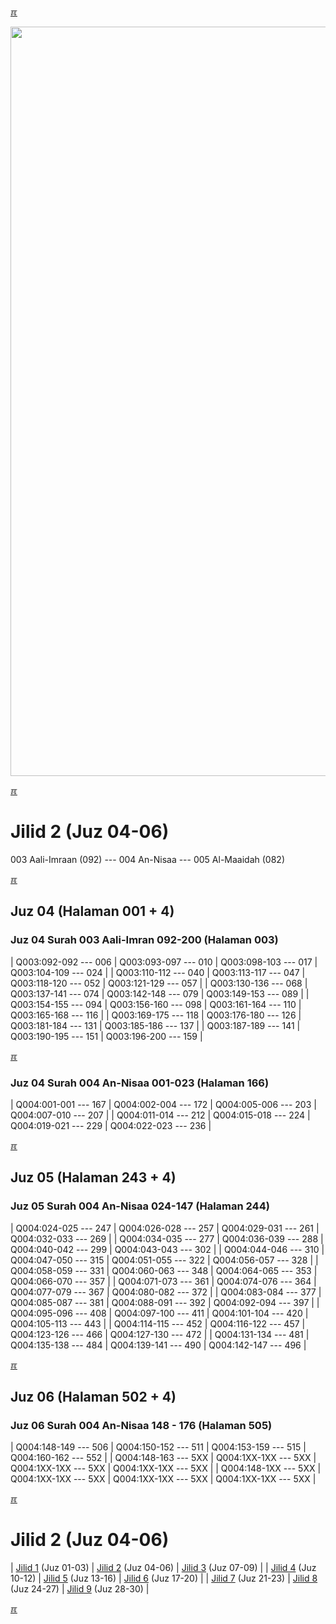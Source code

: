 ---
---

[&#x213C;](#idxXXX)<br id="idx000">

<img src="{{ site.baseurl }}/assets/images/z4816-02.jpg" style="width:1199px;">

[&#x213C;](#)<br id="idx2">
# Jilid 2 (Juz 04-06)

003 Aali-Imraan (092) --- 004 An-Nisaa --- 005 Al-Maaidah (082)

[&#x213C;](#)<br id="idx204003092">

## Juz 04 (Halaman 001 + 4)

### Juz 04 Surah 003 Aali-Imran 092-200 (Halaman 003)

| Q003:092-092 --- 006 | Q003:093-097 --- 010 | Q003:098-103 --- 017 | Q003:104-109 --- 024 |
| Q003:110-112 --- 040 | Q003:113-117 --- 047 | Q003:118-120 --- 052 | Q003:121-129 --- 057 |
| Q003:130-136 --- 068 | Q003:137-141 --- 074 | Q003:142-148 --- 079 | Q003:149-153 --- 089 |
| Q003:154-155 --- 094 | Q003:156-160 --- 098 | Q003:161-164 --- 110 | Q003:165-168 --- 116 |
| Q003:169-175 --- 118 | Q003:176-180 --- 126 | Q003:181-184 --- 131 | Q003:185-186 --- 137 |
| Q003:187-189 --- 141 | Q003:190-195 --- 151 | Q003:196-200 --- 159 |

[&#x213C;](#)<br id="idx204004001">

### Juz 04 Surah 004 An-Nisaa 001-023 (Halaman 166)

| Q004:001-001 --- 167 | Q004:002-004 --- 172 | Q004:005-006 --- 203 | Q004:007-010 --- 207 |
| Q004:011-014 --- 212 | Q004:015-018 --- 224 | Q004:019-021 --- 229 | Q004:022-023 --- 236 |

[&#x213C;](#)<br id="idx205004244">

## Juz 05 (Halaman 243 + 4)

### Juz 05 Surah 004 An-Nisaa 024-147 (Halaman 244)

| Q004:024-025 --- 247 | Q004:026-028 --- 257 | Q004:029-031 --- 261 | Q004:032-033 --- 269 |
| Q004:034-035 --- 277 | Q004:036-039 --- 288 | Q004:040-042 --- 299 | Q004:043-043 --- 302 |
| Q004:044-046 --- 310 | Q004:047-050 --- 315 | Q004:051-055 --- 322 | Q004:056-057 --- 328 |
| Q004:058-059 --- 331 | Q004:060-063 --- 348 | Q004:064-065 --- 353 | Q004:066-070 --- 357 |
| Q004:071-073 --- 361 | Q004:074-076 --- 364 | Q004:077-079 --- 367 | Q004:080-082 --- 372 |
| Q004:083-084 --- 377 | Q004:085-087 --- 381 | Q004:088-091 --- 392 | Q004:092-094 --- 397 |
| Q004:095-096 --- 408 | Q004:097-100 --- 411 | Q004:101-104 --- 420 | Q004:105-113 --- 443 |
| Q004:114-115 --- 452 | Q004:116-122 --- 457 | Q004:123-126 --- 466 | Q004:127-130 --- 472 |
| Q004:131-134 --- 481 | Q004:135-138 --- 484 | Q004:139-141 --- 490 | Q004:142-147 --- 496 |

[&#x213C;](#)<br id="idx206004244">

## Juz 06 (Halaman 502 + 4)

### Juz 06 Surah 004 An-Nisaa 148 - 176 (Halaman 505)

| Q004:148-149 --- 506 | Q004:150-152 --- 511 | Q004:153-159 --- 515 | Q004:160-162 --- 552 |
| Q004:148-163 --- 5XX | Q004:1XX-1XX --- 5XX | Q004:1XX-1XX --- 5XX | Q004:1XX-1XX --- 5XX |
| Q004:148-1XX --- 5XX | Q004:1XX-1XX --- 5XX | Q004:1XX-1XX --- 5XX | Q004:1XX-1XX --- 5XX |

[&#x213C;](#)<br id="idxA">
# Jilid 2 (Juz 04-06)

| [Jilid 1](001.md) (Juz 01-03) | [Jilid 2](002.md) (Juz 04-06) | [Jilid 3](003.md) (Juz 07-09) |
| [Jilid 4](004.md) (Juz 10-12) | [Jilid 5](005.md) (Juz 13-16) | [Jilid 6](006.md) (Juz 17-20) |
| [Jilid 7](007.md) (Juz 21-23) | [Jilid 8](008.md) (Juz 24-27) | [Jilid 9](009.md) (Juz 28-30) |

[&#x213C;](#)<br id="idxXXX">

